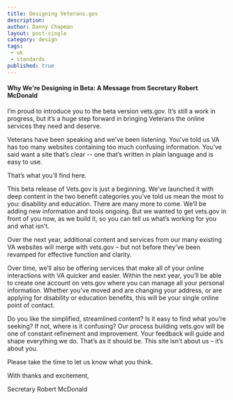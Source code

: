 ```yaml
---
title: Designing Veterans.gov
description:
author: Danny Chapman
layout: post-single
category: design
tags:
 - uk
 - standards
published: true
---
```


#### Why We're Designing in Beta: A Message from Secretary Robert McDonald 

I’m proud to introduce you to the beta version vets.gov.  It’s still a work in progress, but it’s a huge step forward in bringing Veterans the online services they need and deserve. 

<!--more-->

Veterans have been speaking and we’ve been listening. You’ve told us VA has too many websites containing too much confusing information.  You’ve said want a site that’s clear  -- one that’s written in plain language and is easy to use.

That’s what you’ll find here.

This beta release of Vets.gov is just a beginning. We’ve launched it with deep content in the two benefit categories you’ve told us mean the most to you: disability and education. There are many more to come. We’ll be adding new information and tools ongoing.  But we wanted to get vets.gov in front of you now, as we build it, so you can tell us what’s working for you and what isn’t.

Over the next year, additional content and services from our many existing VA websites will merge with vets.gov – but not before they’ve been revamped for effective function and clarity.

Over time, we’ll also be offering services that make all of your online interactions with VA quicker and easier.  Within the next year, you’ll be able to create one account on vets.gov where you can manage all your personal information. Whether you’ve moved and are changing your address, or are applying for disability or education benefits, this will be your single online point of contact. 

Do you like the simplified, streamlined content? Is it easy to find what you’re seeking? If not, where is it confusing? Our process building vets.gov will be one of constant refinement and improvement.  Your feedback will guide and shape everything we do. That’s as it should be. This site isn’t about us – it’s about you. 

Please take the time to let us know what you think. 

With thanks and excitement,

Secretary Robert McDonald
